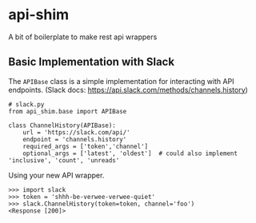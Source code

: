 # api-shim
A bit of boilerplate to make rest api wrappers


##  Basic Implementation with Slack

The `APIBase` class is a simple implementation for interacting with API endpoints. (Slack docs: https://api.slack.com/methods/channels.history)

    # slack.py
    from api_shim.base import APIBase
    
    class ChannelHistory(APIBase):
        url = 'https://slack.com/api/'
        endpoint = 'channels.history'
        required_args = ['token','channel']
        optional_args = ['latest', 'oldest']  # could also implement 'inclusive', 'count', 'unreads'
        
       
Using your new API wrapper.

    >>> import slack
    >>> token = 'shhh-be-verwee-verwee-quiet'
    >>> slack.ChannelHistory(token=token, channel='foo')
    <Response [200]>
    

